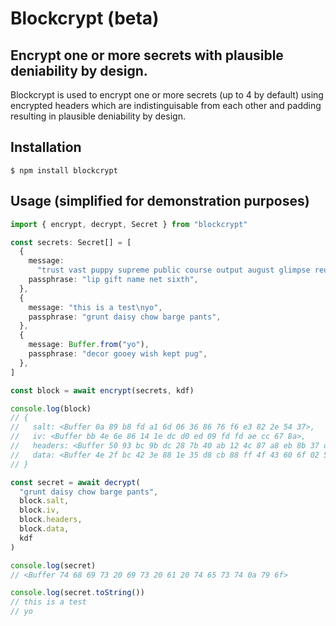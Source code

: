 # Blockcrypt (beta)

## Encrypt one or more secrets with plausible deniability by design.

Blockcrypt is used to encrypt one or more secrets (up to 4 by default) using encrypted headers which are indistinguisable from each other and padding resulting in plausible deniability by design.

## Installation

```console
$ npm install blockcrypt
```

## Usage (simplified for demonstration purposes)

```typescript
import { encrypt, decrypt, Secret } from "blockcrypt"

const secrets: Secret[] = [
  {
    message:
      "trust vast puppy supreme public course output august glimpse reunion kite rebel virus tail pass enhance divorce whip edit skill dismiss alpha divert ketchup",
    passphrase: "lip gift name net sixth",
  },
  {
    message: "this is a test\nyo",
    passphrase: "grunt daisy chow barge pants",
  },
  {
    message: Buffer.from("yo"),
    passphrase: "decor gooey wish kept pug",
  },
]

const block = await encrypt(secrets, kdf)

console.log(block)
// {
//   salt: <Buffer 0a 89 b8 fd a1 6d 06 36 86 76 f6 e3 82 2e 54 37>,
//   iv: <Buffer bb 4e 6e 86 14 1e dc d0 ed 09 fd fd ae cc 67 8a>,
//   headers: <Buffer 50 93 bc 9b dc 28 7b 40 ab 12 4c 87 a8 eb 8b 37 d0 0d f7 1e f0 91 33 a9 ad 26 1e 14 73 1a 32 6d bd cf a9 7b 0a 67 97 78 ee c8 95 c5 28 ae ac ad 5f 2d ... 14 more bytes>,
//   data: <Buffer 4e 2f bc 42 3e 88 1e 35 d8 cb 88 ff 4f 43 60 6f 02 5f f2 81 f6 f7 b8 32 84 80 e3 a9 c5 fe f0 0b 02 b9 cc c8 be 06 d3 d4 85 96 62 cc 0a 27 0e 5d 61 4a ... 334 more bytes>
// }

const secret = await decrypt(
  "grunt daisy chow barge pants",
  block.salt,
  block.iv,
  block.headers,
  block.data,
  kdf
)

console.log(secret)
// <Buffer 74 68 69 73 20 69 73 20 61 20 74 65 73 74 0a 79 6f>

console.log(secret.toString())
// this is a test
// yo
```
